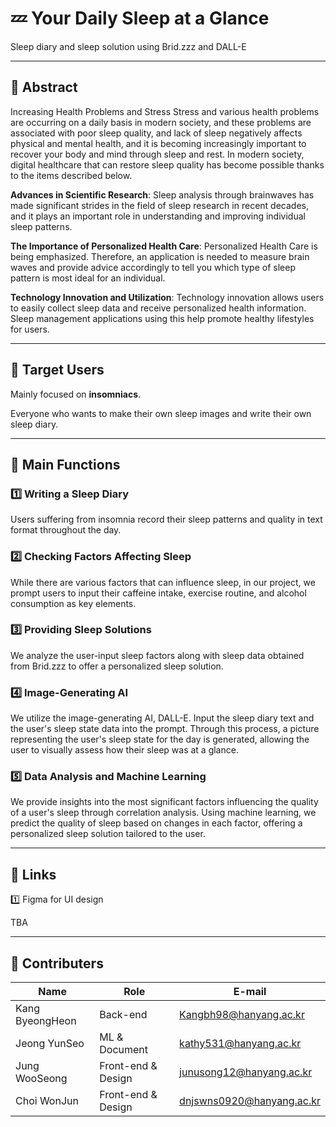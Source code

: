 # 💤 Your Daily Sleep at a Glance
Sleep diary and sleep solution using Brid.zzz and DALL-E
*****


## 🌆 Abstract
Increasing Health Problems and Stress Stress and various health problems are occurring on a daily basis in modern society, and these problems are associated with poor sleep quality, and lack of sleep negatively affects physical and mental health, and it is becoming increasingly important to recover your body and mind through sleep and rest. In modern society, digital healthcare that can restore sleep quality has become possible thanks to the items described below. 

**Advances in Scientific Research**: Sleep analysis through brainwaves has made significant strides in the field of sleep research in recent decades, and it plays an important role in understanding and improving individual sleep patterns. 

**The Importance of Personalized Health Care**: Personalized Health Care is being emphasized. Therefore, an application is needed to measure brain waves and provide advice accordingly to tell you which type of sleep pattern is most ideal for an individual. 

**Technology Innovation and Utilization**: Technology innovation allows users to easily collect sleep data and receive personalized health information. Sleep management applications using this help promote healthy lifestyles for users.


*****
## 🌆 Target Users
Mainly focused on **insomniacs**.

Everyone who wants to make their own sleep images and write their own sleep diary.

*****
## 🌆 Main Functions
### 1️⃣ Writing a Sleep Diary

Users suffering from insomnia record their sleep patterns and quality in text format throughout the day.

### 2️⃣ Checking Factors Affecting Sleep

While there are various factors that can influence sleep, in our project, we prompt users to input their caffeine intake, exercise routine, and alcohol consumption as key elements.

### 3️⃣ Providing Sleep Solutions

We analyze the user-input sleep factors along with sleep data obtained from Brid.zzz to offer a personalized sleep solution.

### 4️⃣ Image-Generating AI

We utilize the image-generating AI, DALL-E.
Input the sleep diary text and the user's sleep state data into the prompt.
Through this process, a picture representing the user's sleep state for the day is generated, allowing the user to visually assess how their sleep was at a glance.

### 5️⃣ Data Analysis and Machine Learning

We provide insights into the most significant factors influencing the quality of a user's sleep through correlation analysis.
Using machine learning, we predict the quality of sleep based on changes in each factor, offering a personalized sleep solution tailored to the user.

*****
## 🌆 Links
1️⃣ Figma for UI design


TBA

*****
## 🌆 Contributers
|**Name**|**Role**|**E-mail**|
|---|---|---|
|Kang ByeongHeon|Back-end|Kangbh98@hanyang.ac.kr|
|Jeong YunSeo|ML & Document|kathy531@hanyang.ac.kr|
|Jung WooSeong|Front-end & Design|junusong12@hanyang.ac.kr|
|Choi WonJun|Front-end & Design|dnjswns0920@hanyang.ac.kr|

<!--
**choijungkang/choijungkang** is a ✨ _special_ ✨ repository because its `README.md` (this file) appears on your GitHub profile.

Here are some ideas to get you started:

- 🔭 I’m currently working on ...
- 🌱 I’m currently learning ...
- 👯 I’m looking to collaborate on ...
- 🤔 I’m looking for help with ...
- 💬 Ask me about ...
- 📫 How to reach me: ...
- 😄 Pronouns: ...
- ⚡ Fun fact: ...
-->

